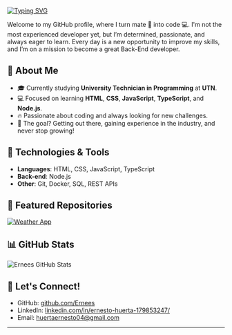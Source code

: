 <!--
**Ernees/Ernees** is a ✨ _special_ ✨ repository because its `README.md` (this file) appears on your GitHub profile.

Here are some ideas to get you started:

- 🔭 I’m currently working on ...
- 🌱 I’m currently learning ...
- 👯 I’m looking to collaborate on ...
- 🤔 I’m looking for help with ...
- 💬 Ask me about ...
- 📫 How to reach me: ...
- 😄 Pronouns: ...
- ⚡ Fun fact: ...
# Hi there! 👋 I'm Erne

🎓 I'm currently studying **University Technician in Programming** at **UTN**. I'm passionate about web development and I'm highly motivated to keep learning every day.

## 🚀 About Me
- 💻 I’m currently focusing on improving my skills in **HTML**, **CSS**, and **JavaScript**, as well as **TypeScript** and **Node.js**.
- 🌱 I'm deeply committed to becoming a full-stack developer and I love diving into new challenges.
- 💼 I am eager to step into the tech industry and start gaining experience, contributing to projects, and growing as a professional. The idea of working with other developers and continuously learning excites me every day!
- ⚡ Fun fact: When I’m not coding, I enjoy exploring tech news and learning about emerging technologies.

## 🛠️ Technologies & Tools
- **Languages**: HTML, CSS, JavaScript, TypeScript
- **Back-end**: Node.js
- **Other**: Git, Docker, SQL, REST APIs

## 📫 How to reach me
- GitHub: [github.com/Ernees](https://github.com/Ernees)
- LinkedIn: [linkedin.com/in/ErnestoHuerta]([https://linkedin.com/in/ErnestoHuerta](https://www.linkedin.com/in/ernesto-huerta-179853247/))
- Email: [huertaernesto04@gmail.com](mailto:huertaernesto04@gmail.com)
# Hey there! 👋 I'm Erne
-->
[![Typing SVG](https://readme-typing-svg.demolab.com?font=Fira+Code&weight=500&size=22&pause=1000&color=57d1c9&vCenter=true&width=500&lines=Hi+there!👋+I'm+Erne!;Welcome+to+my+GitHub!😊+;Turning+mate🧉+into+code;Always+learning+something+new✨)](https://git.io/typing-svg)

Welcome to my GitHub profile, where I turn mate 🧉 into code 💻. I'm not the most experienced developer yet, but I’m determined, passionate, and always eager to learn. Every day is a new opportunity to improve my skills, and I’m on a mission to become a great Back-End developer.

## 🚀 About Me
- 🎓 Currently studying **University Technician in Programming** at **UTN**.
- 💻 Focused on learning **HTML**, **CSS**, **JavaScript**, **TypeScript**, and **Node.js**.
- 🔥 Passionate about coding and always looking for new challenges.
- 🌟 The goal? Getting out there, gaining experience in the industry, and never stop growing!

## 🔧 Technologies & Tools
- **Languages**: HTML, CSS, JavaScript, TypeScript
- **Back-end**: Node.js
- **Other**: Git, Docker, SQL, REST APIs

## 🌟 Featured Repositories
[![Weather App](https://github-readme-stats.vercel.app/api/pin/?username=yourusername&repo=weather-app-js&theme=radical)](https://github.com/yourusername/weather-app-js)

## 📊 GitHub Stats
![Ernees GitHub Stats](https://github-readme-stats.vercel.app/api?username=Ernees&show_icons=true&theme=radical)

## 🤝 Let's Connect!
- GitHub: [github.com/Ernees](https://github.com/yourusername)
- LinkedIn: [linkedin.com/in/ernesto-huerta-179853247/](https://linkedin.com/in/ernesto-huerta-179853247/)
- Email: [huertaernesto04@gmail.com](mailto:huertaernesto04@gmail.com)

---

